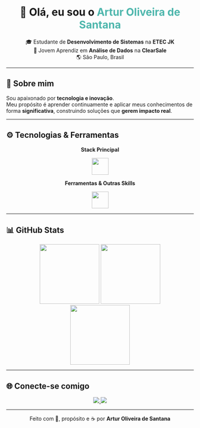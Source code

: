<h1 align="center">👋 Olá, eu sou o <span style="color:#4DB6AC;">Artur Oliveira de Santana</span></h1>

<div align="center">
  
🎓 Estudante de **Desenvolvimento de Sistemas** na <strong>ETEC JK</strong>  
💼 Jovem Aprendiz em **Análise de Dados** na <strong>ClearSale</strong>  
🌎 São Paulo, Brasil  

</div>

---

## 🚀 Sobre mim
Sou apaixonado por **tecnologia e inovação**.  
Meu propósito é aprender continuamente e aplicar meus conhecimentos de forma **significativa**, construindo soluções que **gerem impacto real**.  

> 

---

## ⚙️ Tecnologias & Ferramentas

<div align="center">

**Stack Principal**  
<p>
  <img src="https://skillicons.dev/icons?i=html,css,js,cs,mysql,php" height="45" />
</p>

**Ferramentas & Outras Skills**  
<p>
  <img src="https://skillicons.dev/icons?i=linux,git,vscode,github,figma" height="45" />
</p>

</div>

---

## 📊 GitHub Stats

<div align="center">
  <img height="160em" src="https://github-readme-stats.vercel.app/api?username=ArturOSantana&show_icons=true&theme=tokyonight&hide_border=true&count_private=true"/>
  <img height="160em" src="https://github-readme-stats.vercel.app/api/top-langs/?username=ArturOSantana&layout=compact&theme=tokyonight&hide_border=true"/>
</div>

<div align="center">
  <img height="160em" src="https://streak-stats.demolab.com?user=ArturOSantana&theme=tokyonight&hide_border=true"/>
</div>

---


## 🌐 Conecte-se comigo

<p align="center">
  <a href="https://www.linkedin.com/in/artur-oliveira-de-santana/" target="_blank">
    <img src="https://img.shields.io/badge/LinkedIn-Artur%20Santana-blue?style=for-the-badge&logo=linkedin" />
  </a>
  <a href="https://github.com/ArturOSantana" target="_blank">
    <img src="https://img.shields.io/badge/GitHub-ArturOSantana-181717?style=for-the-badge&logo=github" />
  </a>
</p>

---

<p align="center">
  Feito com 💙, propósito e ☕ por <strong>Artur Oliveira de Santana</strong>  
</p>
